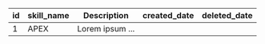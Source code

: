 
| id  | skill_name | Description     | created_date | deleted_date |
| --- | ---------- | --------------- | ------------ | ------------ |
| 1   | APEX       | Lorem ipsum ... |              |              |
